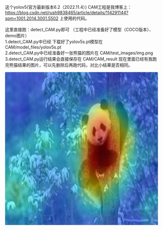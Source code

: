 这个yolov5(官方最新版本6.2（2022.11.4）) CAM工程是我博客上：https://blog.csdn.net/rush9838465/article/details/114291144?spm=1001.2014.3001.5502
上使用的代码。<br>
<br>
这里直接跑：detect_CAM.py即可 （工程中已经准备好了模型（COCO版本）、demo图片）<br>
1.detect_CAM.py中已经 下载好了yolov5s.pt模型在 CAM/model_files/yolov5s.pt<br>
2.detect_CAM.py中已经准备好一张熊猫的图片在 CAM/test_images/img.png<br>
3.detect_CAM.py运行结果会直接保存在 CAM/CAM_result    现在里面已经有我跑完熊猫结果的图片，可以先删除后再跑代码，对比小结果是否相同。<br>


![image](CAM/CAM_result/2_class.jpg)
